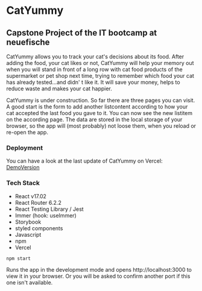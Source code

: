 # CatYummy

## Capstone Project of the IT bootcamp at neuefische

CatYummy allows you to track your cat's decisions about its food. After adding the food, your cat likes or not, CatYummy will help your memory out when you will stand in front of a long row with cat food products of the supermarket or pet shop next time, trying to remember which food your cat has already tested...and didn' t like it. It will save your money, helps to reduce waste and makes your cat happier.

CatYummy is under construction.
So far there are three pages you can visit. A good start is the form to add another listcontent according to how your cat accepted the last food you gave to it. You can now see the new listitem on the according page. The data are stored in the local storage of your browser, so the app will (most probably) not loose them, when you reload or re-open the app.

### Deployment

You can have a look at the last update of CatYummy on Vercel: [DemoVersion](https://capstone-project-catyummy.vercel.app/)

### Tech Stack

- React v17.02
- React Router 6.2.2
- React Testing Library / Jest
- Immer (hook: useImmer)
- Storybook
- styled components
- Javascript
- npm
- Vercel

`npm start`

Runs the app in the development mode and opens http://localhost:3000 to view it in your browser. Or you will be asked to confirm another port if this one isn't available.

